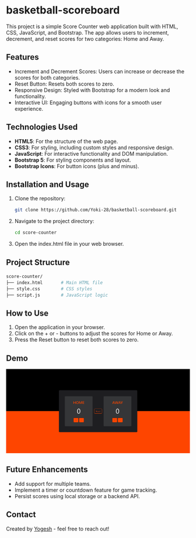 # basketball-scoreboard
 This project is a simple Score Counter web application built with HTML, CSS, JavaScript, and Bootstrap. The app allows users to increment, decrement, and reset scores for two categories: Home and Away.

## Features
- Increment and Decrement Scores: Users can increase or decrease the scores for both categories.
- Reset Button: Resets both scores to zero.
- Responsive Design: Styled with Bootstrap for a modern look and functionality.
- Interactive UI: Engaging buttons with icons for a smooth user experience.

## Technologies Used
- **HTML5**: For the structure of the web page.
- **CSS3**: For styling, including custom styles and responsive design.
- **JavaScript**: For interactive functionality and DOM manipulation.
- **Bootstrap 5**: For styling components and layout.
- **Bootstrap Icons**: For button icons (plus and minus).

## Installation and Usage
1. Clone the repository:
   ```bash
   git clone https://github.com/Yoki-28/basketball-scoreboard.git
2. Navigate to the project directory:
   ```bash
   cd score-counter
3. Open the index.html file in your web browser.

## Project Structure
  ```bash
  score-counter/
  ├── index.html       # Main HTML file
  ├── style.css        # CSS styles
  ├── script.js        # JavaScript logic
  ```

## How to Use
1. Open the application in your browser.
2. Click on the + or - buttons to adjust the scores for Home or Away.
3. Press the Reset button to reset both scores to zero.

## Demo
![Theme toggle Demo](assets/basketball-scoreboard.gif)

## Future Enhancements
- Add support for multiple teams.
- Implement a timer or countdown feature for game tracking.
- Persist scores using local storage or a backend API.

## Contact
Created by [Yogesh](https://github.com/Yoki-28) - feel free to reach out!